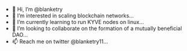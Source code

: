 - 👋 Hi, I’m @blanketry
- 👀 I’m interested in scaling blockchain networks...
- 🌱 I’m currently learning to run KYVE nodes on linux...
- 💞️ I’m looking to collaborate on the formation of a mutually beneficial DAO...
- 📫 Reach me on twitter @blanketry11...

<!---
blanketry/blanketry is a ✨ special ✨ repository because its `README.md` (this file) appears on your GitHub profile.
You can click the Preview link to take a look at your changes.
--->
